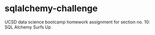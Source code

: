 # sqlalchemy-challenge
UCSD data science bootcamp homework assignment for section no. 10: SQL Alchemy Surfs Up
